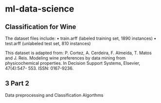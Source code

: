 # ml-data-science

## Classification for Wine 
The dataset files include:
• train.arff (labeled training set, 1890 instances)
• test.arff (unlabeled test set, 810 instances)

This dataset is adapted from:
P. Cortez, A. Cerdeira, F. Almeida, T. Matos and J. Reis. Modeling wine preferences by data
mining from physicochemical properties. In Decision Support Systems, Elsevier, 47(4):547-
553. ISSN: 0167-9236.

## 3 Part 2
Data preprocessing and Classification Algorthms
